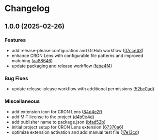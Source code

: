 # Changelog

## 1.0.0 (2025-02-26)


### Features

* add release-please configuration and GitHub workflow ([07cce43](https://github.com/CodyVal/cron-lens/commit/07cce4324b614b26a9a8b2a4c7f1f3f098248a9a))
* enhance CRON Lens with configurable file patterns and improved matching ([aa88646](https://github.com/CodyVal/cron-lens/commit/aa8864610a56bf9166218989796b1d2ce20cea2d))
* update packaging and release workflow ([febe4f4](https://github.com/CodyVal/cron-lens/commit/febe4f481e091669a0fb464ee16f03928afc379d))


### Bug Fixes

* update release-please workflow with additional permissions ([52bc0ad](https://github.com/CodyVal/cron-lens/commit/52bc0ad3d91a16f7d0dd4847f33dc650ba676dfb))


### Miscellaneous

* add extension icon for CRON Lens ([84d4e2f](https://github.com/CodyVal/cron-lens/commit/84d4e2f3747d75a657fb2845613f1713773017f6))
* add MIT license to the project ([d4b9e4d](https://github.com/CodyVal/cron-lens/commit/d4b9e4d08c1717600bcc67c93fa8f95a01d730e4))
* add publisher name to package.json ([bfad52b](https://github.com/CodyVal/cron-lens/commit/bfad52b5b7901030d33f79fb2438a3eeba1ea066))
* initial project setup for CRON Lens extension ([67370a6](https://github.com/CodyVal/cron-lens/commit/67370a65bb043b5dbc0d75b8286e8541cd1dcb79))
* optimize extension activation and add manual test file ([17e13cd](https://github.com/CodyVal/cron-lens/commit/17e13cdc5c8baf809735f5f7e8b7fd38e88b2640))
